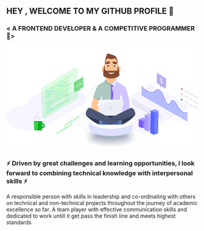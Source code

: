 ## HEY , WELCOME TO MY GITHUB PROFILE 👋
### < A FRONTEND DEVELOPER & A COMPETITIVE PROGRAMMER 🎯> 

![github](https://github.com/AkshayK25/AkshayK25/blob/master/hero.gif)

###  ⚡ Driven by great challenges and learning opportunities, I look forward to combining technical knowledge with interpersonal skills ⚡ 

A responsible person with skills in leadership and co-ordinating with others on technical and non-technical projects throughout the journey of
academic excellence so far. A team player with effective communication skills and dedicated to work untill it get pass the finish line and meets
highest standards 
<!--
**AkshayK25/AkshayK25** is a ✨ _special_ ✨ repository because its `README.md` (this file) appears on your GitHub profile.

Here are some ideas to get you started:

- 🔭 I’m currently working on ...
- 🌱 I’m currently learning ...
- 👯 I’m looking to collaborate on ...
- 🤔 I’m looking for help with ...
- 💬 Ask me about ...
- 📫 How to reach me: ...
- 😄 Pronouns: ...
- ⚡ Fun fact: ...
-->
